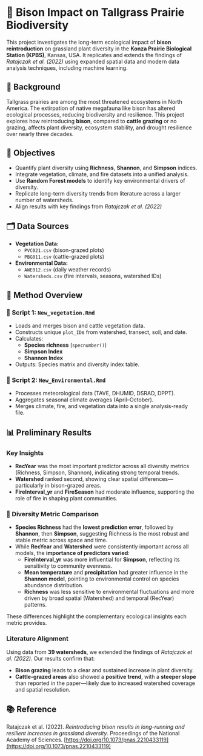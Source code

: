 # 🦬 Bison Impact on Tallgrass Prairie Biodiversity

This project investigates the long-term ecological impact of **bison reintroduction** on grassland plant diversity in the **Konza Prairie Biological Station (KPBS)**, Kansas, USA. It replicates and extends the findings of *Ratajczak et al. (2022)* using expanded spatial data and modern data analysis techniques, including machine learning.

## 📌 Background

Tallgrass prairies are among the most threatened ecosystems in North America. The extirpation of native megafauna like bison has altered ecological processes, reducing biodiversity and resilience. This project explores how reintroducing **bison**, compared to **cattle grazing** or no grazing, affects plant diversity, ecosystem stability, and drought resilience over nearly three decades.

## 🧪 Objectives

- Quantify plant diversity using **Richness**, **Shannon**, and **Simpson** indices.
- Integrate vegetation, climate, and fire datasets into a unified analysis.
- Use **Random Forest models** to identify key environmental drivers of diversity.
- Replicate long-term diversity trends from literature across a larger number of watersheds.
- Align results with key findings from *Ratajczak et al. (2022)*

## 🗂️ Data Sources

- **Vegetation Data:**
  - `PVC021.csv` (bison-grazed plots)
  - `PBG011.csv` (cattle-grazed plots)
- **Environmental Data:**
  - `AWE012.csv` (daily weather records)
  - `Watersheds.csv` (fire intervals, seasons, watershed IDs)

## 🧠 Method Overview

### 🔹 Script 1: `New_vegetation.Rmd`
- Loads and merges bison and cattle vegetation data.
- Constructs unique `plot_ID`s from watershed, transect, soil, and date.
- Calculates:
  - **Species richness** (`specnumber()`)
  - **Simpson Index**
  - **Shannon Index**
- Outputs: Species matrix and diversity index table.

### 🔹 Script 2: `New_Environmental.Rmd`
- Processes meteorological data (TAVE, DHUMID, DSRAD, DPPT).
- Aggregates seasonal climate averages (April–October).
- Merges climate, fire, and vegetation data into a single analysis-ready file.

## 📊 Preliminary Results

### Key Insights

- **RecYear** was the most important predictor across all diversity metrics (Richness, Simpson, Shannon), indicating strong temporal trends.
- **Watershed** ranked second, showing clear spatial differences—particularly in bison-grazed areas.
- **FireInterval_yr** and **FireSeason** had moderate influence, supporting the role of fire in shaping plant communities.

### 🔎 Diversity Metric Comparison

- **Species Richness** had the **lowest prediction error**, followed by **Shannon**, then **Simpson**, suggesting Richness is the most robust and stable metric across space and time.
- While **RecYear** and **Watershed** were consistently important across all models, the **importance of predictors varied**:
  - **FireInterval_yr** was more influential for **Simpson**, reflecting its sensitivity to community evenness.
  - **Mean temperature** and **precipitation** had greater influence in the **Shannon model**, pointing to environmental control on species abundance distribution.
  - **Richness** was less sensitive to environmental fluctuations and more driven by broad spatial (Watershed) and temporal (RecYear) patterns.

These differences highlight the complementary ecological insights each metric provides.

### Literature Alignment

Using data from **39 watersheds**, we extended the findings of *Ratajczak et al. (2022)*. Our results confirm that:
- **Bison grazing** leads to a clear and sustained increase in plant diversity.
- **Cattle-grazed areas** also showed a **positive trend**, with a **steeper slope** than reported in the paper—likely due to increased watershed coverage and spatial resolution.

## 📚 Reference

Ratajczak et al. (2022). *Reintroducing bison results in long-running and resilient increases in grassland diversity*. Proceedings of the National Academy of Sciences. [https://doi.org/10.1073/pnas.2210433119](https://doi.org/10.1073/pnas.2210433119)
